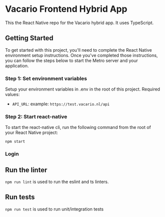 # Vacario Frontend Hybrid App

This the React Native repo for the Vacario hybrid app. It uses TypeScript. 

## Getting Started

To get started with this project, you'll need to complete the React Native environment setup instructions.
Once you've completed those instructions, you can follow the steps below to start the Metro server and your application.

### Step 1: Set environment variables

Setup your environment variables in .env in the root of this project.
Required values:
- ``API_URL``: example: ``https://test.vacario.nl/api``

### Step 2: Start react-native

To start the react-native cli, run the following command from the root of your React Native project:

```
npm start
```

### Login 


## Run the linter

``npm run lint`` is used to run the eslint and ts linters.


## Run tests

``npm run test`` is used to run unit/integration tests
